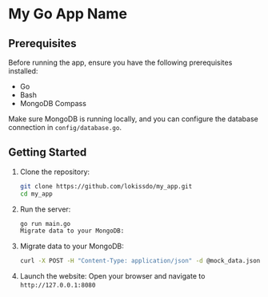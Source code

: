 # My Go App Name

## Prerequisites
Before running the app, ensure you have the following prerequisites installed:
- Go
- Bash
- MongoDB Compass

Make sure MongoDB is running locally, and you can configure the database connection in `config/database.go`.

## Getting Started

1. Clone the repository:
   ```bash
   git clone https://github.com/lokissdo/my_app.git
   cd my_app

2. Run the server:
    ```bash
    go run main.go
    Migrate data to your MongoDB:

3. Migrate data to your MongoDB:
    ```bash
    curl -X POST -H "Content-Type: application/json" -d @mock_data.json http://127.0.0.1:8080/products
4. Launch the website:
Open your browser and navigate to `http://127.0.0.1:8080`